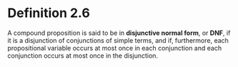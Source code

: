 # Definition 2.6
A compound proposition is said to be in **disjunctive normal form**, or **DNF**, if it is a disjunction of conjunctions of simple terms, and if, furthermore, each propositional variable occurs at most once in each conjunction and each conjunction occurs at most once in the disjunction.